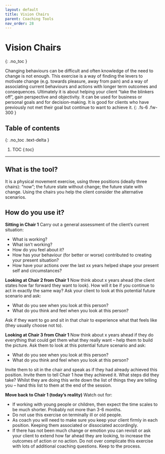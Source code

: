 ```yaml
---
layout: default
title: Vision Chairs
parent: Coaching Tools
nav_order: 28
---
```


# Vision Chairs
{: .no_toc }

Changing behaviours can be difficult and often knowledge of the need to change is not enough. This exercise is a way of finding the levers to motivate change (e.g. towards pleasure, away from pain) and a way of associating current behaviours and actions with longer term outcomes and consequences. Ultimately it is about helping your client “take the blinkers off”, gain perspective and objectivity. It can be used for business or personal goals and for decision-making. It is good for clients who have previously not met their goal but continue to want to achieve it.
{: .fs-6 .fw-300 }

## Table of contents
{: .no_toc .text-delta }

1. TOC
{:toc}

---

## What is the tool?

It is a physical movement exercise, using three positions (ideally three chairs): “now”; the future state without change; the future state with change. Using the chairs you help the client consider the alternative scenarios.

## How do you use it?

**Sitting in Chair 1**
Carry out a general assessment of the client’s current situation:
- What is working?
- What isn’t working?
- How do you feel about it?
- How has your behaviour (for better or worse) contributed to creating your
present situation?
- How have your actions over the last xx years helped shape your present self and
circumstances?

**Looking at Chair 2 from Chair 1**
Now think about x years ahead (the client states how far forward they want to look).
How will it be if you continue to act in exactly the same way? Ask your client to look at this potential future scenario and ask:
- What do you see when you look at this person?
-  What do you think and feel when you look at this person?

Ask if they want to go and sit in that chair to experience what that feels like (they usually choose not to).

**Looking at Chair 3 from Chair 1**
Now think about x years ahead if they do everything that could get them what they really want – help them to build the picture. Ask them to look at this potential future scenario and ask:
- What do you see when you look at this person?
- What do you think and feel when you look at this person?

Invite them to sit in the chair and speak as if they had already achieved this position. Invite them to tell Chair 1 how they achieved it. What steps did they take?
Whilst they are doing this write down the list of things they are telling you – hand this list to them at the end of the session.

**Move back to Chair 1 (today’s reality)**
Watch out for:
- If working with young people or children, then expect the time scales to be much shorter. Probably not more than 3-6 months.
- Do not use this exercise on terminally ill or old people.
- As coach you will need to make sure you keep your client firmly in each position.
Keeping them associated or dissociated accordingly.
- If there has not been much change or emotion you can revisit or ask your client to extend how far ahead they are looking, to increase the outcomes of action or no action. Do not over complicate this exercise with lots of additional coaching questions. Keep to the process.
